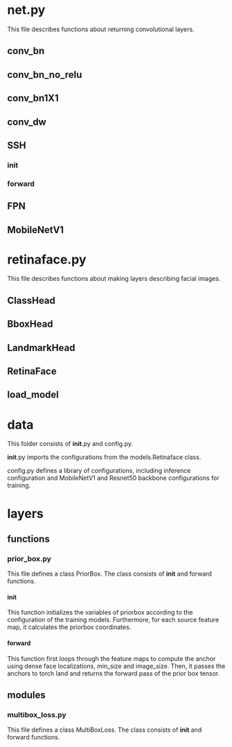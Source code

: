 # net.py
This file describes functions about returning convolutional layers.
## conv_bn
## conv_bn_no_relu
## conv_bn1X1
## conv_dw
## SSH
### __init__
### forward
## FPN
## MobileNetV1


# retinaface.py
This file describes functions about making layers describing facial images.
## ClassHead
## BboxHead
## LandmarkHead
## RetinaFace
## load_model

# data
This folder consists of __init__.py and config.py. 

__init__.py imports the configurations from the models.Retinaface class. 

config.py defines a library of configurations, including inference configuration and MobileNetV1 and Resnet50 backbone configurations for training.

# layers

## functions
### prior_box.py
This file defines a class PriorBox. The class consists of __init__ and forward functions.
#### __init__
This function initializes the variables of priorbox according to the configuration of the training models. Furthermore, for each source feature map, it calculates the priorbox coordinates.
#### forward
This function first loops through the feature maps to compute the anchor using dense face localizations, min_size and image_size. Then, it passes the anchors to torch land and returns the forward pass of the prior box tensor.

## modules
### multibox_loss.py
This file defines a class MultiBoxLoss. The class consists of __init__ and forward functions.
